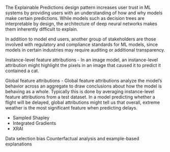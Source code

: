 The Explainable Predictions design pattern increases user trust in ML systems by providing users with an understanding of how and why models make certain predictions. While models such as decision trees are interpretable by design, the architecture of deep neural networks makes them inherently difficult to explain. 

In addition to model end users, another group of stakeholders are those involved with regulatory and compliance standards for ML models, since models in certain industries may require auditing or additional transparency. 

Instance-level feature attributions - In an image model, an instance-level attribution might highlight the pixels in an image that caused it to predict it contained a cat. 

Global feature attributions - Global feature attributions analyze the model’s behavior across an aggregate to draw conclusions about how the model is behaving as a whole. Typically this is done by averaging instance-level feature attributions from a test dataset. In a model predicting whether a flight will be delayed, global attributions might tell us that overall, extreme weather is the most significant feature when predicting delays. 


* Sampled Shapley
* Integrated Gradients
* XRAI

Data selection bias
Counterfactual analysis and example-based explanations

